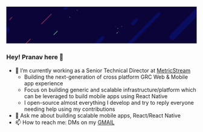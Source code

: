 <!--
**prscX/prscX** is a ✨ _special_ ✨ repository because its `README.md` (this file) appears on your GitHub profile.

Here are some ideas to get you started:

- 🔭 I’m currently working on ...
- 🌱 I’m currently learning ...
- 👯 I’m looking to collaborate on ...
- 🤔 I’m looking for help with ...
- 💬 Ask me about ...
- 📫 How to reach me: ...
- 😄 Pronouns: ...
- ⚡ Fun fact: ...
-->

![](https://github.com/prscX/prscX/blob/main/background.png)

### Hey! Pranav here 👋

- 🔭 I’m currently working as a Senior Technical Director at [MetricStream](https://www.metricstream.com)
   - Building the next-generation of cross platform GRC Web & Mobile app experience
   - Focus on building generic and scalable infrastructure/platform which can be leveraged to build mobile apps using React Native
   - I open-source almost everything I develop and try to reply everyone needing help using my contributions
- 💬 Ask me about building scalable mobile apps, React/React Native
- 📫 How to reach me: DMs on my [GMAIL](mailto:pranavchauhan01@gmail.com)


